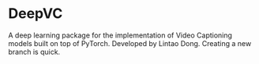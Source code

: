 # DeepVC
A deep learning package for the implementation of Video Captioning models built on top of PyTorch.
Developed by Lintao Dong.
Creating a new branch is quick.
